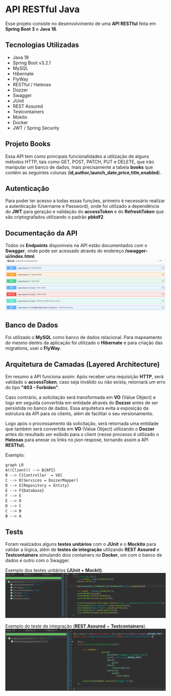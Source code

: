 # API RESTful Java

Esse projeto consiste no desenvolvimento de uma **API RESTful** feita em **Spring Boot 3** e **Java 18**.


## Tecnologias Utilizadas

* Java 18
* Spring Boot v3.2.1
* MySQL
* Hibernate
* FlyWay
* RESTful / Hateoas
* Dozzer
* Swagger
* JUnit
* REST Assured
* Testcontainers
* Mokito
* Docker
* JWT / Spring Security

## Projeto Books

Essa API tem como principais funcionalidades a utilização de alguns métodos HTTP, tais como GET, POST, PATCH, PUT e DELETE, que irão manipular um banco de dados, mais precisamente a tabela **books** que contém as seguintes colunas (**id,author,launch_date,price,title,enabled**).

## Autenticação

Para poder ter acesso a todas essas funções, primeiro é necessário realizar a autenticação (Username e Password), onde foi utilizado a dependência do **JWT** para geração e validação do **accessToken** e do **RefreshToken** que são criptografados utilizando o padrão **pbkdf2**.

## Documentação da API

Todos os **Endpoints** disponíveis na API estão documentados com o **Swagger**, onde pode ser acessado através do endereço **/swagger-ui/index.html**.![](assets/swagger.png)

## Banco de Dados

Foi utilizado o **MySQL** como banco de dados relacional. Para mapeamento do mesmo dentro da aplicação foi utilizado o **Hibernate** e para criação das migrations, usei o **FlyWay**.

## Arquitetura de Camadas (Layered Architecture)

Em resumo a API funciona assim: Após receber uma requisição **HTTP**, será validado o **accessToken**, caso seja inválido ou não exista, retornará um erro do tipo **"403 - Forbiden"**.  

Caso contrário, a solicitação será transformada em **VO** (Value Object) e logo em seguida convertida em entidade através do **Dozzer** antes de ser persistida no banco de dados. Essa arquitetura evita a exposição da estrutura da API para os clients, além de facilitar o seu versionamento.

Logo após o processamento da solicitação, será retornada uma entidade que também será convertida em **VO** (Value Object) utilizando o **Dozzer** antes do resultado ser exibido para o client (nesse processo é utilizado o **Hateoas** para anexar os links no json respose, tornando assim a API **RESTful**).

Exemplo:
```mermaid
graph LR
A((Client)) --> B{API}
B --> C[Controller  = VO]
C --> D[Services = DozzerMapper]
D --> E[Repository = Entity]
E --> F{Database}
F --> E
E --> D
D --> C
C --> B
B --> A
```
## Tests
Foram realizados alguns **testes unitários** com o **JUnit** e o **Mockito** para validar a lógica, além de **testes de integração** utilizando **REST Assured** e **Testcontainers**  simulando dois containers no **Docker**, um com o banco de dados e outro com o Swagger.

Exemplo dos testes unitários **(JUnit + Mockit)**.![](assets/junit.png)

Exemplo do teste de integração (**REST Assured** + **Testcontainers**).![](assets/testcontainers.png)